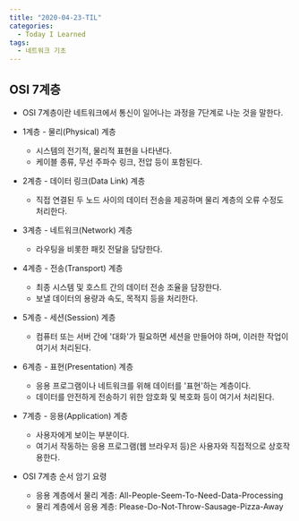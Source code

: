 ```yaml
---
title: "2020-04-23-TIL"
categories:
  - Today I Learned
tags:
  - 네트워크 기초
---
```


OSI 7계층
---
  - OSI 7계층이란 네트워크에서 통신이 일어나는 과정을 7단계로 나눈 것을 말한다.

  - 1계층 - 물리(Physical) 계층
    + 시스템의 전기적, 물리적 표현을 나타낸다.
    + 케이블 종류, 무선 주파수 링크, 전압 등이 포함된다.
  - 2계층 - 데이터 링크(Data Link) 계층
    + 직접 연결된 두 노드 사이의 데이터 전송을 제공하며 물리 계층의 오류 수정도 처리한다.
  - 3계층 - 네트워크(Network) 계층
    + 라우팅을 비롯한 패킷 전달을 담당한다.
  - 4계층 - 전송(Transport) 계층
    + 최종 시스템 및 호스트 간의 데이터 전송 조율을 담장한다.
    + 보낼 데이터의 용량과 속도, 목적지 등을 처리한다.
  - 5계층 - 세션(Session) 계층
    + 컴퓨터 또는 서버 간에 '대화'가 필요하면 세션을 만들어야 하며, 이러한 작업이 여기서 처리된다.
  - 6계층 - 표현(Presentation) 계층
    + 응용 프로그램이나 네트워크를 위해 데이터를 '표현'하는 계층이다.
    + 데이터를 안전하게 전송하기 위한 암호화 및 복호화 등이 여기서 처리된다.
  - 7계층 - 응용(Application) 계층
    + 사용자에게 보이는 부분이다.
    + 여기서 작동하는 응용 프로그램(웹 브라우저 등)은 사용자와 직접적으로 상호작용한다. 

  - OSI 7계층 순서 암기 요령
    + 응용 계층에서 물리 계층: All-People-Seem-To-Need-Data-Processing
    + 물리 계층에서 응용 계층: Please-Do-Not-Throw-Sausage-Pizza-Away
